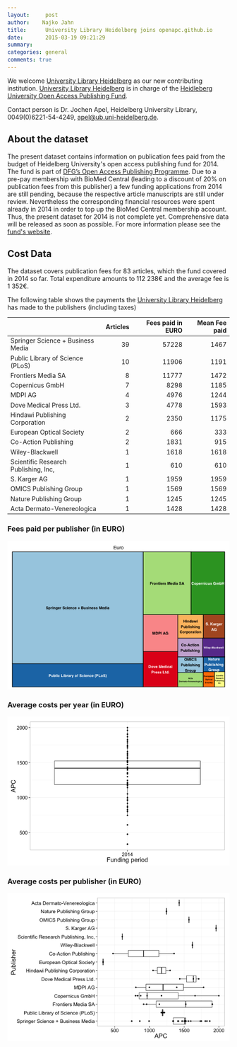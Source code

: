 ```yaml
---
layout:     post
author:    Najko Jahn
title:      University Library Heidelberg joins openapc.github.io
date:       2015-03-19 09:21:29
summary:    
categories: general
comments: true
---
```





We welcome [University Library Heidelberg](http://www.ub.uni-heidelberg.de/Englisch/Welcome.html) as our new contributing institution. [University Library Heidelberg](http://www.ub.uni-heidelberg.de/Englisch/Welcome.html) is in charge of the [Heidleberg University Open Access Publishing Fund](http://www.ub.uni-heidelberg.de/Englisch/service/openaccess/publikationsfonds.html).

Contact person is Dr. Jochen Apel, Heidelberg University Library, 0049(0)6221-54-4249, <apel@ub.uni-heidelberg.de>.

## About the dataset

The present dataset contains information on publication fees paid from the budget of Heidelberg University's open access publishing fund for 2014. The fund is part of [DFG’s Open Access Publishing Programme](http://www.dfg.de/en/research_funding/programmes/infrastructure/lis/funding_opportunities/open_access_publishing/index.html).  Due to a pre-pay membership with BioMed Central (leading to a discount of 20% on publication fees from this publisher) a few funding applications from 2014 are still pending, because the respective article manuscripts are still under review. Nevertheless the corresponding financial resources were spent already in 2014 in order to top up the BioMed Central membership account. Thus, the present dataset for 2014 is not complete yet. Comprehensive data will be released as soon as possible. For more information please see the [fund's website](http://www.ub.uni-heidelberg.de/Englisch/service/openaccess/publikationsfonds.html).

## Cost Data



The dataset covers publication fees for 83 articles, which the fund covered in 2014 so far. Total expenditure amounts to 112 238€ and the average fee is 1 352€.

The following table shows the payments the [University Library Heidelberg](http://www.ub.uni-heidelberg.de/Englisch/Welcome.html) has made to the publishers (including taxes)


|                                     | Articles| Fees paid in EURO| Mean Fee paid|
|:------------------------------------|--------:|-----------------:|-------------:|
|Springer Science + Business Media    |       39|             57228|          1467|
|Public Library of Science (PLoS)     |       10|             11906|          1191|
|Frontiers Media SA                   |        8|             11777|          1472|
|Copernicus GmbH                      |        7|              8298|          1185|
|MDPI AG                              |        4|              4976|          1244|
|Dove Medical Press Ltd.              |        3|              4778|          1593|
|Hindawi Publishing Corporation       |        2|              2350|          1175|
|European Optical Society             |        2|               666|           333|
|Co-Action Publishing                 |        2|              1831|           915|
|Wiley-Blackwell                      |        1|              1618|          1618|
|Scientific Research Publishing, Inc, |        1|               610|           610|
|S. Karger AG                         |        1|              1959|          1959|
|OMICS Publishing Group               |        1|              1569|          1569|
|Nature Publishing Group              |        1|              1245|          1245|
|Acta Dermato-Venereologica           |        1|              1428|          1428|

### Fees paid per publisher (in EURO)

![plot of chunk tree_heidi](/figure/tree_heidi-1.png) 

###  Average costs per year (in EURO)

![plot of chunk box_heidi_year](/figure/box_heidi_year-1.png) 

###  Average costs per publisher (in EURO)

![plot of chunk box_heidi_publisher](/figure/box_heidi_publisher-1.png) 
